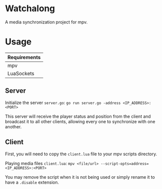 # Watchalong

A media synchronization project for mpv.

# Usage

| **Requirements** |
|------------------|
| mpv              |
| LuaSockets       |

## Server

Initialize the server `server.go`:
`go run server.go -address <IP_ADDRESS>:<PORT>`

This server will receive the player status and position from the client and broadcast it to all other clients, allowing every one to synchronize with one another.

## Client

First, you will need to copy the `client.lua` file to your mpv scripts directory.

Playing media files `client.lua`:
`mpv <file/url> --script-opts=address=<IP_ADDRESS>:<PORT>`

You may remove the script when it is not being used or simply rename it to have a `.disable` extension.
